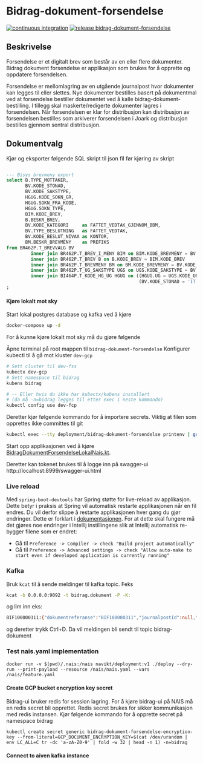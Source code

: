 # Bidrag-dokument-forsendelse

[![continuous integration](https://github.com/navikt/bidrag-dokument-forsendelse/actions/workflows/ci.yaml/badge.svg)](https://github.com/navikt/bidrag-dokument-forsendelse/actions/workflows/ci.yaml)
[![release bidrag-dokument-forsendelse](https://github.com/navikt/bidrag-dokument-forsendelse/actions/workflows/release.yaml/badge.svg)](https://github.com/navikt/bidrag-dokument-forsendelse/actions/workflows/release.yaml)

## Beskrivelse

Forsendelse er et digitalt brev som består av en eller flere dokumenter. Bidrag dokument forsendelse
er applikasjon som brukes for å opprette og oppdatere forsendelsen.

Forsendelse er mellomlagring av en utgående journalpost hvor dokumenter kan legges til eller
slettes. Nye dokumenter bestilles basert på dokumentmal ved at forsendelse bestiller dokumentet ved
å kalle bidrag-dokument-bestilling. I tillegg skal maskerte/redigerte dokumenter lagres i
forsendelsen.
Når forsendelsen er klar for distribusjon kan distribusjon av forsendelsen bestilles som arkiverer
forsendelsen i Joark og distribusjon bestilles gjennom sentral distribusjon.

## Dokumentvalg

Kjør og eksporter følgende SQL skript til json fil før kjøring av skript

```sql

--- Bisys brevmeny export
select B.TYPE_MOTTAKER,
       BV.KODE_STONAD,
       BV.KODE_SAKSTYPE,
       HGUG.KODE_SOKN_GR,
       HGUG.SOKN_FRA_KODE,
       HGUG.SOKN_TYPE,
       BIM.KODE_BREV,
       B.BESKR_BREV,
       BV.KODE_KATEGORI     as FATTET_VEDTAK_GJENNOM_BBM,
       BV.TYPE_BESLUTNING   as FATTET_VEDTAK,
       BV.KODE_BESLUT_NIVAA as KONTOR,
       BM.BESKR_BREVMENY    as PREFIKS
from BR462P.T_BREVVALG BV
         inner join BR462P.T_BREV_I_MENY BIM on BIM.KODE_BREVMENY = BV.KODE_BREVMENY
         inner join BR462P.T_BREV B on B.KODE_BREV = BIM.KODE_BREV
         inner join BR462P.T_BREVMENY BM on BM.KODE_BREVMENY = BV.KODE_BREVMENY
         inner join BR462P.T_UG_SAKSTYPE UGS on UGS.KODE_SAKSTYPE = BV.KODE_SAKSTYPE
         inner join BI464P.T_KODE_HG_UG HGUG on ((HGUG.UG = UGS.KODE_UG and HGUG.HG = BV.KODE_STONAD) or (BV.KODE_STONAD = 'XX' and HGUG.HG = ' ') or
                                                 (BV.KODE_STONAD = 'IT' and HGUG.UG = UGS.KODE_UG) or (HGUG.UG is null and HGUG.HG = BV.KODE_STONAD))
;
```

#### Kjøre lokalt mot sky

Start lokal postgres database og kafka ved å kjøre

```bash
docker-compose up -d
```

For å kunne kjøre lokalt mot sky må du gjøre følgende

Åpne terminal på root mappen til `bidrag-dokument-forsendelse`
Konfigurer kubectl til å gå mot kluster `dev-gcp`

```bash
# Sett cluster til dev-fss
kubectx dev-gcp
# Sett namespace til bidrag
kubens bidrag 

# -- Eller hvis du ikke har kubectx/kubens installert 
# (da må -n=bidrag legges til etter exec i neste kommando)
kubectl config use dev-fcp
```

Deretter kjør følgende kommando for å importere secrets. Viktig at filen som opprettes ikke
committes til git

```bash
kubectl exec --tty deployment/bidrag-dokument-forsendelse printenv | grep -E 'AZURE_|_URL|SCOPE' | grep -v -e 'BIDRAG_TILGANGSKONTROLL_URL' -e 'BIDRAG_DOKUMENT_BESTILLING_URL' -e 'BIDRAG_VEDTAK_URL' > src/test/resources/application-lokal-nais-secrets.properties
```

Start opp applikasjonen ved å
kjøre [BidragDokumentForsendelseLokalNais.kt](src/test/kotlin/no/nav/bidrag/dokument/forsendelse/BidragDokumentForsendelseLokalNais.kt).

Deretter kan tokenet brukes til å logge inn på swagger-ui http://localhost:8999/swagger-ui.html

### Live reload

Med `spring-boot-devtools` har Spring støtte for live-reload av applikasjon. Dette betyr i praksis
at Spring vil automatisk restarte applikasjonen når en fil endres. Du vil derfor slippe å restarte
applikasjonen hver gang du gjør endringer. Dette er forklart
i [dokumentasjonen](https://docs.spring.io/spring-boot/docs/1.5.16.RELEASE/reference/html/using-boot-devtools.html#using-boot-devtools-restart).
For at dette skal fungere må det gjøres noe endringer i Intellij instillingene slik at Intellij
automatisk re-bygger filene som er endret:

* Gå til `Preference -> Compiler -> check "Build project automatically"`
* Gå
  til `Preference -> Advanced settings -> check "Allow auto-make to start even if developed application is currently running"`

### Kafka

Bruk `kcat` til å sende meldinger til kafka topic. Feks

````bash
kcat -b 0.0.0.0:9092 -t bidrag.dokument -P -K:
````

og lim inn eks:

```bash
BIF100000311:{"dokumentreferanse":"BIF100000311","journalpostId":null,"forsendelseId":null,"sporingId":"1853dd066d1-brevkvittering_3884646513","arkivSystem":"MIDLERTIDLIG_BREVLAGER","status":"UNDER_REDIGERING","hendelseType":"ENDRING"}
```

og deretter trykk Ctrl+D. Da vil meldingen bli sendt til topic bidrag-dokument

### Test nais.yaml implementation

```
docker run -v $(pwd)/.nais:/nais navikt/deployment:v1 ./deploy --dry-run --print-payload --resource /nais/nais.yaml --vars /nais/feature.yaml
```

#### Create GCP bucket encryption key secret

Bidrag-ui bruker redis for session lagring. For å kjøre bidrag-ui på NAIS må en redis secret bli opprettet. Redis secret brukes for sikker
kommunikasjon med redis instansen.
Kjør følgende kommando for å opprette secret på namespace bidrag

``
kubectl create secret generic bidrag-dokument-forsendelse-encryption-key --from-literal=GCP_DOCUMENT_ENCRYPTION_KEY=$(cat /dev/urandom | env LC_ALL=C tr -dc 'a-zA-Z0-9' | fold -w 32 | head -n 1) -n=bidrag
``

#### Connect to aiven kafka instance

